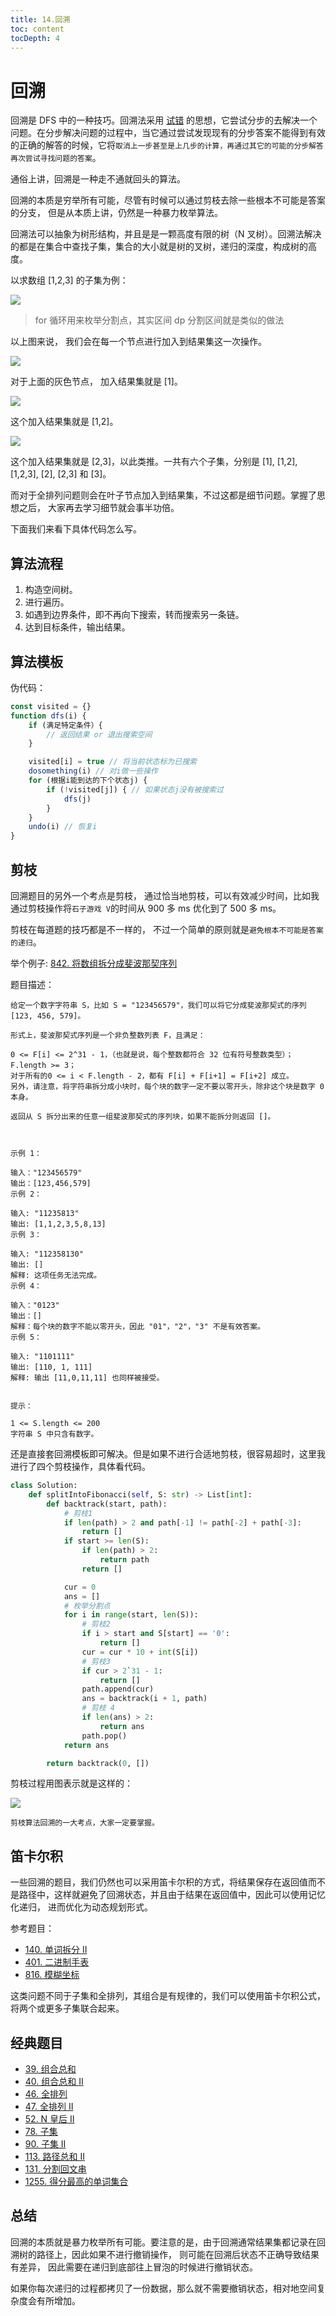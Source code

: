 ```yaml
---
title: 14.回溯
toc: content
tocDepth: 4
---
```


# 回溯

回溯是 DFS 中的一种技巧。回溯法采用 [试错](https://zh.wikipedia.org/wiki/%E8%AF%95%E9%94%99) 的思想，它尝试分步的去解决一个问题。在分步解决问题的过程中，当它通过尝试发现现有的分步答案不能得到有效的正确的解答的时候，它将`取消上一步甚至是上几步的计算，再通过其它的可能的分步解答再次尝试寻找问题的答案`。

通俗上讲，回溯是一种走不通就回头的算法。

回溯的本质是穷举所有可能，尽管有时候可以通过剪枝去除一些根本不可能是答案的分支， 但是从本质上讲，仍然是一种暴力枚举算法。

回溯法可以抽象为树形结构，并且是是一颗高度有限的树（N 叉树）。回溯法解决的都是在集合中查找子集，集合的大小就是树的叉树，递归的深度，构成树的高度。

以求数组 [1,2,3] 的子集为例：

![](https://p.ipic.vip/94t4uj.jpg)

> for 循环用来枚举分割点，其实区间 dp 分割区间就是类似的做法

以上图来说， 我们会在每一个节点进行加入到结果集这一次操作。

![](https://p.ipic.vip/cfk0ru.jpg)

对于上面的灰色节点， 加入结果集就是 [1]。

![](https://p.ipic.vip/uuy9r7.jpg)

这个加入结果集就是 [1,2]。

![](https://p.ipic.vip/ze3qul.jpg)

这个加入结果集就是 [2,3]，以此类推。一共有六个子集，分别是 [1], [1,2], [1,2,3], [2], [2,3] 和 [3]。

而对于全排列问题则会在叶子节点加入到结果集，不过这都是细节问题。掌握了思想之后， 大家再去学习细节就会事半功倍。

下面我们来看下具体代码怎么写。

## 算法流程

1. 构造空间树。
2. 进行遍历。
3. 如遇到边界条件，即不再向下搜索，转而搜索另一条链。
4. 达到目标条件，输出结果。

## 算法模板

伪代码：

```js
const visited = {}
function dfs(i) {
	if (满足特定条件）{
		// 返回结果 or 退出搜索空间
	}

	visited[i] = true // 将当前状态标为已搜索
	dosomething(i) // 对i做一些操作
	for (根据i能到达的下个状态j) {
		if (!visited[j]) { // 如果状态j没有被搜索过
			dfs(j)
		}
	}
	undo(i) // 恢复i
}
```

## 剪枝

回溯题目的另外一个考点是剪枝， 通过恰当地剪枝，可以有效减少时间，比如我通过剪枝操作将`石子游戏 V`的时间从 900 多 ms 优化到了 500 多 ms。

剪枝在每道题的技巧都是不一样的， 不过一个简单的原则就是`避免根本不可能是答案的递归`。

举个例子: [842. 将数组拆分成斐波那契序列](https://leetcode-cn.com/problems/split-array-into-fibonacci-sequence/)

题目描述：

```
给定一个数字字符串 S，比如 S = "123456579"，我们可以将它分成斐波那契式的序列 [123, 456, 579]。

形式上，斐波那契式序列是一个非负整数列表 F，且满足：

0 <= F[i] <= 2^31 - 1，（也就是说，每个整数都符合 32 位有符号整数类型）；
F.length >= 3；
对于所有的0 <= i < F.length - 2，都有 F[i] + F[i+1] = F[i+2] 成立。
另外，请注意，将字符串拆分成小块时，每个块的数字一定不要以零开头，除非这个块是数字 0 本身。

返回从 S 拆分出来的任意一组斐波那契式的序列块，如果不能拆分则返回 []。



示例 1：

输入："123456579"
输出：[123,456,579]
示例 2：

输入: "11235813"
输出: [1,1,2,3,5,8,13]
示例 3：

输入: "112358130"
输出: []
解释: 这项任务无法完成。
示例 4：

输入："0123"
输出：[]
解释：每个块的数字不能以零开头，因此 "01"，"2"，"3" 不是有效答案。
示例 5：

输入: "1101111"
输出: [110, 1, 111]
解释: 输出 [11,0,11,11] 也同样被接受。


提示：

1 <= S.length <= 200
字符串 S 中只含有数字。
```

还是直接套回溯模板即可解决。但是如果不进行合适地剪枝，很容易超时，这里我进行了四个剪枝操作，具体看代码。

```py
class Solution:
    def splitIntoFibonacci(self, S: str) -> List[int]:
        def backtrack(start, path):
            # 剪枝1
            if len(path) > 2 and path[-1] != path[-2] + path[-3]:
                return []
            if start >= len(S):
                if len(path) > 2:
                    return path
                return []

            cur = 0
            ans = []
            # 枚举分割点
            for i in range(start, len(S)):
                # 剪枝2
                if i > start and S[start] == '0':
                    return []
                cur = cur * 10 + int(S[i])
                # 剪枝3
                if cur > 2`31 - 1:
                    return []
                path.append(cur)
                ans = backtrack(i + 1, path)
                # 剪枝 4
                if len(ans) > 2:
                    return ans
                path.pop()
            return ans

        return backtrack(0, [])

```

剪枝过程用图表示就是这样的：

![](https://p.ipic.vip/bc5dgl.jpg)

`剪枝算法回溯的一大考点，大家一定要掌握。`

## 笛卡尔积

一些回溯的题目，我们仍然也可以采用笛卡尔积的方式，将结果保存在返回值而不是路径中，这样就避免了回溯状态，并且由于结果在返回值中，因此可以使用记忆化递归， 进而优化为动态规划形式。

参考题目：

- [140. 单词拆分 II](https://github.com/azl397985856/leetcode/blob/master/problems/140.word-break-ii.md)
- [401. 二进制手表](../problems/401.binary-watch.md)
- [816. 模糊坐标](https://github.com/azl397985856/leetcode/blob/master/problems/816.ambiguous-coordinates.md)

这类问题不同于子集和全排列，其组合是有规律的，我们可以使用笛卡尔积公式，将两个或更多子集联合起来。

## 经典题目

- [39. 组合总和](../problems/39.combination-sum.md)
- [40. 组合总和 II](../problems/40.combination-sum-ii.md)
- [46. 全排列](../problems/46.permutations.md)
- [47. 全排列 II](../problems/47.permutations-ii.md)
- [52. N 皇后 II](../problems/52.N-Queens-II.md)
- [78. 子集](../problems/78.subsets.md)
- [90. 子集 II](../problems/90.subsets-ii.md)
- [113. 路径总和 II](../problems/113.path-sum-ii.md)
- [131. 分割回文串](../problems/131.palindrome-partitioning.md)
- [1255. 得分最高的单词集合](../problems/1255.maximum-score-words-formed-by-letters.md)

## 总结

回溯的本质就是暴力枚举所有可能。要注意的是，由于回溯通常结果集都记录在回溯树的路径上，因此如果不进行撤销操作， 则可能在回溯后状态不正确导致结果有差异， 因此需要在递归到底部往上冒泡的时候进行撤销状态。

如果你每次递归的过程都拷贝了一份数据，那么就不需要撤销状态，相对地空间复杂度会有所增加。
